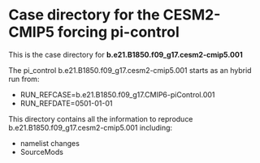 # Case directory for the CESM2-CMIP5 forcing pi-control 

This is the case directory for **b.e21.B1850.f09_g17.cesm2-cmip5.001**

The pi_control b.e21.B1850.f09_g17.cesm2-cmip5.001 starts as an hybrid run from:
- RUN_REFCASE=b.e21.B1850.f09_g17.CMIP6-piControl.001
- RUN_REFDATE=0501-01-01

This directory contains all the information to reproduce b.e21.B1850.f09_g17.cesm2-cmip5.001 including:
- namelist changes
- SourceMods

